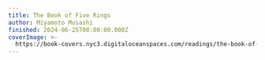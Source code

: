 ```yaml
---
title: The Book of Five Rings
author: Miyamoto Musashi
finished: 2024-06-25T00:00:00.000Z
coverImage: >-
  https://book-covers.nyc3.digitaloceanspaces.com/readings/the-book-of-five-rings-01.jpg
---
```

